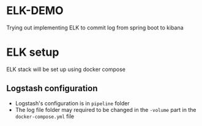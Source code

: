 # ELK-DEMO
Trying out implementing ELK to commit log from spring boot to kibana

# ELK setup
ELK stack will be set up using docker compose

## Logstash configuration
- Logstash's configuration is in `pipeline` folder
- The log file folder may required to be changed in the `-volume` part in the `docker-compose.yml` file